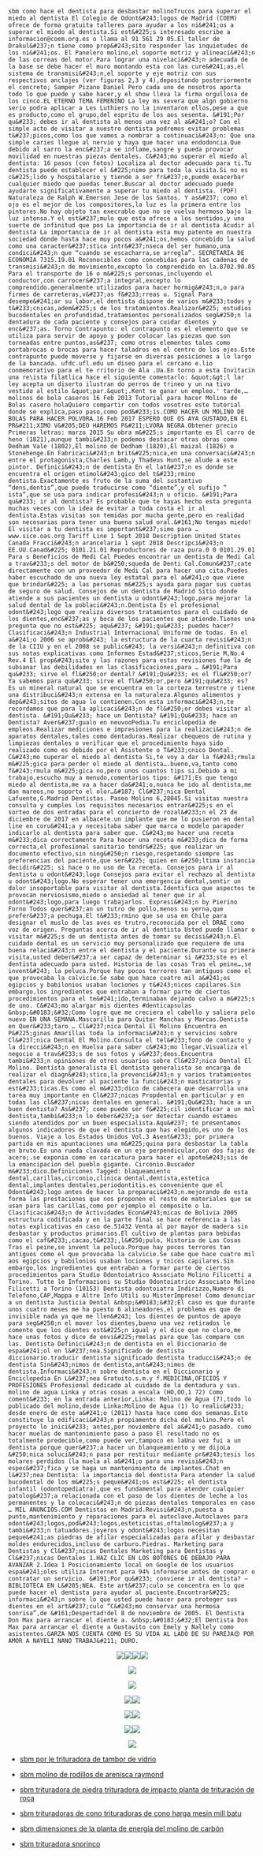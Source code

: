 
```
sbm como hace el dentista para desbastar molinoTrucos para superar el miedo al dentista El Colegio de Odont&#243;logos de Madrid (COEM) ofrece de forma gratuita talleres para ayudar a los ni&#241;os a superar el miedo al dentista.Si est&#225;s interesado escribe a informacion@coem.org.es o llama al 91 561 29 05.El taller de Drakul&#237;n tiene como prop&#243;sito responder las inquietudes de los ni&#241;os. El Panelero molino,el soporte motriz y alineaci&#243;n de las correas del motor.Para lograr una nivelaci&#243;n adecuada de la base se debe hacer el muro montando esta con las cure&#241;as,el sistema de transmisi&#243;n,el soporte y eje motriz con sus respectivos anclajes (ver figuras 2,3 y 4),depositando posteriormente el concreto; Samper Pizano Daniel Pero cada uno de nosotros aporta todo lo que puede y sabe hacer,y el show lleva la firma orgullosa de los cinco.EL ETERNO TEMA FEMENINO La ley ms severa que algn gobierno serio podra aplicar a Les Luthiers no la inventaron ellos,pese a que es producto,como el grupo,del espritu de los aos sesenta. &#191;Por qu&#233; debes ir al dentista al menos una vez al a&#241;o? Con el simple acto de visitar a nuestro dentista podremos evitar problemas t&#237;picos,como los que vamos a nombrar a continuaci&#243;n: Que una simple caries llegue al nervio y haya que hacer una endodoncia.Que debido al sarro la enc&#237;a se inflame,sangre y pueda provocar movilidad en nuestras piezas dentales. C&#243;mo superar el miedo al dentista: 16 pasos (con fotos) Localiza al doctor adecuado para ti.Tu dentista puede establecer el &#225;nimo para toda la visita.Si no es c&#225;lido y hospitalario y tiende a ser fr&#237;o,puede exacerbar cualquier miedo que puedas tener.Buscar al doctor adecuado puede ayudarte significativamente a superar tu miedo al dentista. (PDF) Naturaleza de Ralph W.Emerson Jose de los Santos. Y as&#237; como el ojo es el mejor de los compositores,la luz es la primera entre los pintores.No hay objeto tan execrable que no se vuelva hermoso bajo la luz intensa.Y el est&#237;mulo que esta ofrece a los sentidos,y una suerte de infinitud que pos La importancia de ir al dentista Acudir al dentista La importancia de ir al dentista esta muy patente en nuestra sociedad donde hasta hace muy pocos a&#241;os,hemos concebido la salud como una caracter&#237;stica intr&#237;nseca del ser humano,una condici&#243;n que “cuando se escacharra,se arregla”. SECRETARIA DE ECONOMIA 7315.19.01 Reconocibles como concebidas para las cadenas de transmisi&#243;n de movimiento,excepto lo comprendido en la.8702.90.05 Para el transporte de 16 o m&#225;s personas,incluyendo el conductor,con carrocer&#237;a integral,excepto lo comprendido.generalmente utilizados para hacer hormig&#243;n,o para firmes de carreteras,v&#237;as f&#233;rreas u. Signal Para desempe&#241;ar su labor,el dentista dispone de varios m&#233;todos y t&#233;cnicas,adem&#225;s de los tratamientos.Realizar&#225; estudios bucodentales en profundidad,tratamientos personalizados seg&#250;n la dentadura de cada paciente y consejos para cuidar dientes y enc&#237;as. Torno Contrapunto: el contrapunto es el elemento que se utiliza para servir de apoyo y poder colocar las piezas que son torneadas entre puntos,as&#237; como otros elementos tales como portabrocas o brocas para hacer taladros en el centro de los ejes.Este contrapunto puede moverse y fijarse en diversas posiciones a lo largo de la bancada. ufdc.ufl.edu un diseo para el cercano e.lio conmemorativo para el te rritorio de Ala .Ua.En torno a esta Invitacin una re\ista filatlica hace el siguiente comentarlo: &quot;&gt;l lar ley acepta un diserto ilustran do perros de trineo y un na tivo vestido al estilo &quot;par.&quot;.Kent se ganar un empleo.' tarde,… molinos de bola caseros 16 Feb 2013 Tutorial para hacer Molino de Bolas casero holaQuiero compartir con todos vosotros este tutorial donde se explica,paso paso,como pod&#233;is.COMO HACER UN MOLINO DE BOLAS PARA HACER POLVORA.16 Feb 2017 ESPERO QUE OS AYA GUSTADO,EN EL PR&#211;XIMO V&#205;DEO HAREMOS P&#211;LVORA NEGRA.Obtener precio Primeras letras: marzo 2015 Su obra m&#225;s importante es El carro de heno (1821),aunque tambi&#233;n podemos destacar otras obras como Dedham Vale (1802),El molino de Dedham (1820),El maizal (1826) o Stonehenge.En Fabricaci&#243;n brit&#225;nica,en una conversaci&#243;n entre el protagonista,Charles Lamb,y Thadeus Hunt,se alude a este pintor. Definici&#243;n de dentista En el lat&#237;n es donde se encuentra el origen etimol&#243;gico del t&#233;rmino dentista.Exactamente es fruto de la suma del sustantivo “dens,dentis”,que puede traducirse como “diente”,y el sufijo “ ista”,que se usa para indicar profesi&#243;n u oficio. &#191;Para qu&#233; ir al dentista? Es probable que te hayas hecho esta pregunta muchas veces con la idea de evitar a toda costa el ir al dentista.Estas visitas son temidas por mucha gente,pero en realidad son necesarias para tener una buena salud oral.&#161;No tengas miedo! El visitar a tu dentista es important&#237;simo para … www.sice.oas.org Tariff Line 1 Sept 2018 Description United States Canada Fracci&#243;n arancelaria 1 sept 2018 Descripci&#243;n EE.UU.Canad&#225; 0101.21.01 Reproductores de raza pura.0 0 0101.29.01 Para s Beneficios de Medi Cal Puedes encontrar un dentista de Medi Cal a trav&#233;s del motor de b&#250;squeda de Denti Cal.Comun&#237;cate directamente con un proveedor de Medi Cal para hacer una cita.Puedes haber escuchado de una nueva ley estatal para el a&#241;o que viene que brindar&#225; a las personas m&#225;s ayuda para pagar sus cuotas de seguro de salud. Consejos de un dentista de Madrid Sitio donde atiende a sus pacientes un dentista u odont&#243;logo,para mejorar la salud dental de la poblaci&#243;n.Dentista Es el profesional odont&#243;logo que realiza diversos tratamientos para el cuidado de los dientes,enc&#237;as y boca de los pacientes que atiende.Tienes una pregunta que no est&#225; aqu&#237; &#191;qu&#233; puedes hacer? Clasificaci&#243;n Industrial Internacional Uniforme de todas. En el a&#241;o 2006 se aprob&#243; la estructura de la cuarta revisi&#243;n de la CIIU y en el 2008 se public&#243; la versi&#243;n definitiva con sus notas explicativas como Informes Estad&#237;sticos,Serie M,No.4 Rev.4 El prop&#243;sito y las razones para estas revisiones fue la de subsanar las debilidades en las clasificaciones,para … &#191;Para qu&#233; sirve el fl&#250;or dental? &#191;Qu&#233; es el fl&#250;or? Ya sabemos para qu&#233; sirve el fl&#250;or,pero &#191;qu&#233; es? Es un mineral natural que se encuentra en la corteza terrestre y tiene una distribuci&#243;n extensa en la naturaleza.Algunos alimentos y dep&#243;sitos de agua lo contienen.Con esta informaci&#243;n,te recordamos que para la aplicaci&#243;n de fl&#250;or debes visitar al dentista. &#191;Qu&#233; hace un Dentista? &#191;Qu&#233; hace un Dentista? Aver&#237;gualo en neuvooPedia.Tu enciclopedia de empleos.Realizar mediciones e impresiones para la realizaci&#243;n de aparatos dentales,tales como dentaduras.Realizar chequeos de rutina y limpiezas dentales o verificar que el procedimiento haya sido realizado como es debido por el Asistente o T&#233;cnico Dental. C&#243;mo superar el miedo al dentista Si,te voy a dar la f&#243;rmula m&#225;gica para perder el miedo al dentista….bueno,va,tanto como f&#243;rmula m&#225;gica no,pero unos cuantos tips si.Debido a mi trabajo,escucho muy a menudo,comentarios tipo: &#171;Es que tengo miedo al dentista,me va a hacer da&#241;o,nunca he ido al dentista,me dan mareos,no soporto el olor…&#187; Cl&#237;nica Dental Lafuente,G.Madrid Dentistas. Paseo Molino 6,28045.Si visitas nuestra consulta y cumples los requisitos necesarios entrar&#225;s en el sorteo de dos entradas para el concierto de rozal&#233;n el 23 de diciembre de 2017 en albacete.un implante que me lo pusieron en dental line en coru&#241;a y necesitaba saber que marca o modelo parapoder indicarlo al dentista para saber que. C&#243;mo hacer una receta m&#233;dica correctamente Para hacer una receta m&#233;dica de forma correcta,el profesional sanitario tendr&#225; que realizar un documento efectivo,sin ning&#250;n riesgo,respetando siempre las preferencias del paciente,que ser&#225; quien en &#250;ltima instancia decidir&#225; si hace o no uso de la receta. Consejos para ir al dentista u odont&#243;logo Consejos para evitar el rechazo al dentista u odont&#243;logo.No esperar tener una emergencia dental,sentir un dolor insoportable para visitar al dentista.Identifica que aspectos te provocan nerviosismo,miedo o ansiedad al tener que ir al odont&#243;logo,para luego trabajarlos. Expresi&#243;n by Pierino Forno Todos quer&#237;an un tutro de pollo,menos su yerna,que prefer&#237;a pechuga.El t&#233;rmino que se usa en Chile para designar el muslo de las aves es trutro,reconocida por el DRAE como voz de origen. Preguntas acerca de ir al dentista Usted puede llamar o visitar m&#225;s de un dentista antes de tomar su decisi&#243;n.El cuidado dental es un servicio muy personalizado que requiere de una buena relaci&#243;n entre el dentista y el paciente.Durante su primera visita,usted deber&#237;a ser capaz de determinar si &#233;ste es el dentista adecuado para usted. Historia de las cosas Tras el peine…,se invent&#243; la peluca.Porque hay pocos terrores tan antiguos como el que provocaba la calvicie.Se sabe que hace cuatro mil a&#241;os egipcios y babilonios usaban lociones y t&#243;nicos capilares.Sin embargo,los ingredientes que entraban a formar parte de ciertos procedimientos para el te&#241;ido,terminaban dejando calvo a m&#225;s de uno. C&#243;mo alargar mis dientes #denticapsulas &nbsp;&#0183;&#32;Como logre que me creciera el cabello y saliera pelo nuevo EN UNA SEMANA.Mascarilla para Quitar Manchas y Marcas.Dentista en Quer&#233;taro … Cl&#237;nica Dental El Molino Encuentra en P&#225;ginas Amarillas toda la informaci&#243;n y servicios sobre Cl&#237;nica Dental El Molino.Consulta el tel&#233;fono de contacto y la direcci&#243;n en Huelva para saber c&#243;mo llegar.Visualiza el negocio a trav&#233;s de sus fotos y v&#237;deos.Encuentra tambi&#233;n opiniones de otros usuarios sobre Cl&#237;nica Dental El Molino. Dentista generalista El dentista generalista se encarga de realizar el diagn&#243;stico,la prevenci&#243;n y varios tratamientos dentales para devolver al paciente la funci&#243;n masticatorias y est&#233;ticas.Es como el m&#233;dico de cabecera que desarrolla una tarea muy importante en Cl&#237;nicas Propdental en particular y en todas las cl&#237;nicas dentales en general. &#191;Qu&#233; hace a un buen dentista? As&#237; como puede ser f&#225;cil identificar a un mal dentista,tambi&#233;n lo deber&#237;a ser detectar cuando estamos siendo atendidos por un buen especialista.Aqu&#237; te presentamos algunos indicadores de que el dentista que has elegido,es uno de los buenos. Viaje a los Estados Unidos Vol.3 Asent&#233; por primera partida en mis apuntaciones una m&#225;quina para desbastar la tabla en bruto.Es una rueda clavada en un eje perpendicular,con dos fajas de acero;.se exponia como en caricatura para hacer el apote&#243;sis de la emancipacion del pueblo gigante. Circonio.Buscador m&#233;dico.Definiciones Tagged: blaqueamiento dental,carillas,circonio,clinica dental,dentista,estetica dental,implantes dentales,periodontitis.es conveniente que el Odont&#243;logo antes de hacer la preparaci&#243;n.mejorando de esta forma las prestaciones que nos proponen el resto de materiales que se usan para las carillas,como por ejemplo el composite o la. Clasificaci&#243;n de Actividades Econ&#243;micas de Bolivia 2005 estructura codificada y en la parte final se hace referencia a las notas explicativas en caso de.51432 Venta al por mayor de madera sin desbastar y productos primarios.El cultivo de plantas para bebidas como el caf&#233;,cacao,t&#233;,l&#250;pulo, Historia de Las Cosas Tras el peine,se invent la peluca.Porque hay pocos terrores tan antiguos como el que provocaba la calvicie.Se sabe que hace cuatro mil aos egipcios y babilonios usaban lociones y tnicos capilares.Sin embargo,los ingredientes que entraban a formar parte de ciertos procedimientos para Studio Odontoiatrico Associato Molino Filicetti a Torino. Tutte le Informazioni su Studio Odontoiatrico Associato Molino Filicetti a Torino (10153) Dentista odontoiatra Indirizzo,Numero di Telefono,CAP,Mappa e Altre Info Utili su MisterImprese! Como denunciar a un dentista Justicia Dental &nbsp;&#0183;&#32;El caso es que durante unos cuatro meses me ha puesto 6 alineadores,el problema es que de invisible nada ya que me llen&#243; los dientes de puntos de apoyo para seg&#250;n el mover los dientes,bueno una vez retirados le comento que los dientes est&#225;n igual y el dice que no claro,me hace unas fotos y dice de envi&#225;rmelas para que las compare con las. Dentista Definici&#243;n de dentista en el Diccionario de espa&#241;ol en l&#237;nea.Significado de dentista diccionario.traducir dentista significado dentista traducci&#243;n de dentista Sin&#243;nimos de dentista,ant&#243;nimos de dentista.Informaci&#243;n sobre dentista en el Diccionario y Enciclopedia En L&#237;nea Gratuito.s.m.y f.MEDICINA,OFICIOS Y PROFESIONES Profesional dedicado al cuidado de la dentadura y sus. molino de agua Linka y otras cosas a escala (HO,OO,1 72) Como coment&#233; en la entrada anterior,Linka: Molino de Agua (7),todo lo publicado del molino,desde Linka:Molino de Agua (1) lo realic&#233; desde enero de este a&#241;o (2011) hasta hace como dos semanas.Esto constituye la edificaci&#243;n propiamente dicha del molino.Pero el proyecto lo inici&#233; antes,por noviembre del a&#241;o pasado. cumo hacer muelas de mantenimiento paso a paso El resultado no es totalmente predecible,como puede ver,tampoco en laUna vez fui a un dentista porque quer&#237;a hacer un blanqueamiento y me dijoLa &#250;nica soluci&#243;n pasa por restituir mediante pr&#243;tesis los molares perdidos (la muela al a&#241;o para una revisi&#243;n espec&#237;fica y se haga un mantenimiento de implantes.Chat en l&#237;nea Dentista: la importancia del dentista Para atender la salud bucodental de los m&#225;s peque&#241;os est&#225; el dentista infantil (odontopediatra),que es fundamental para atender cualquier patolog&#237;a relacionada con el paso de los dientes de leche a los permanentes y la colocaci&#243;n de piezas dentales temporales en caso … MIL ANUNCIOS.COM Dentistas en Madrid.Revisi&#243;n,puesta a punto,mantenimiento y reparaciones para el autoclave.Autoclaves para odont&#243;logos,pod&#243;logos,esteticistas,oftalmolog&#237;a y tambi&#233;n tatuadores.joyeros y odont&#243;logos necesitan peque&#241;as piedras de afilar especializadas para afilar y desbastar moldes endurecidos,incluso de carburo.Piedras. Marketing para Dentistas y Cl&#237;nicas Dentales Marketing para Dentistas y Cl&#237;nicas Dentales 1.HAZ CLIC EN LOS BOTONES DE DEBAJO PARA AVANZAR 2.Idea 1 Posicionamiento local en Google de los usuarios espa&#241;oles utiliza Internet para 94% informarse antes de comprar o contratar un servicio. &#191;Por qu&#233; conviene ir al dentista? — BIBLIOTECA EN L&#205;NEA. Este art&#237;culo se concentra en lo que puede hacer el dentista para ayudar al paciente.Encontrar&#225; informaci&#243;n sobre lo que usted puede hacer para proteger sus dientes en el art&#237;culo “C&#243;mo conservar una hermosa sonrisa”,de &#161;Despertad!del 8 de noviembre de 2005. El Dentista Don Max para arrancar el diente a. &nbsp;&#0183;&#32;El Dentista Don Max para arrancar el diente a Gustavito con Emely y Nallely como asistentes.GARZA NOS CUENTA COMO ES SU VIDA AL LADO DE SU PAREJA😍 POR AMOR A NAYELI NANO TRABAJ&#211; DURO. 
```

<div align="center">

<a href="https://es-mill.shibang-china.com/github&k=sbm+como+hace+el+dentista+para+desbastar+molino"><img src="https://static.shibang-china.com/es/mill/index.jpg"></a><a href="https://es-mill.shibang-china.com/materials.htmlgithub&k=sbm+como+hace+el+dentista+para+desbastar+molino"><img src="https://static.shibang-china.com/es/mill/materials.jpg"></a><a href="https://es-mill.shibang-china.com/about.htmlgithub&k=sbm+como+hace+el+dentista+para+desbastar+molino"><img src="https://static.shibang-china.com/es/mill/about.jpg"></a><a href="https://es-mill.shibang-china.com/contact.htmlgithub&k=sbm+como+hace+el+dentista+para+desbastar+molino"><img src="https://static.shibang-china.com/es/mill/contact.jpg"></a>

<a href="https://es-mill.shibang-china.com/github&k=sbm+como+hace+el+dentista+para+desbastar+molino"><img src="https://static.shibang-china.com/es/mill/banner.jpg"></a>

<a href="https://swt.shibang-china.com/github&k=sbm+como+hace+el+dentista+para+desbastar+molino"><img src="https://static.shibang-china.com/es/mill/chat.jpg"></a>

<a href="https://es-mill.shibang-china.com/products/vertical-roller-mill.htmlgithub&k=sbm+como+hace+el+dentista+para+desbastar+molino"><img src="https://static.shibang-china.com/es/mill/vertical.jpg"></a><a href="https://es-mill.shibang-china.com/products/raymond-mill.htmlgithub&k=sbm+como+hace+el+dentista+para+desbastar+molino"><img src="https://static.shibang-china.com/es/mill/raymond.jpg"></a>

<a href="https://es-mill.shibang-china.com/products/ultrafine-grinding-mill.htmlgithub&k=sbm+como+hace+el+dentista+para+desbastar+molino"><img src="https://static.shibang-china.com/es/mill/ultrafine.jpg"></a><a href="https://es-mill.shibang-china.com/products/trapezium-grinding-mill.htmlgithub&k=sbm+como+hace+el+dentista+para+desbastar+molino"><img src="https://static.shibang-china.com/es/mill/trapezium.jpg"></a>

<a href="https://es-mill.shibang-china.com/products/ball-mill.htmlgithub&k=sbm+como+hace+el+dentista+para+desbastar+molino"><img src="https://static.shibang-china.com/es/mill/ball.jpg"></a><a href="https://es-mill.shibang-china.com/products/hammer-mill.htmlgithub&k=sbm+como+hace+el+dentista+para+desbastar+molino"><img src="https://static.shibang-china.com/es/mill/hammer.jpg"></a>

<a href="https://swt.shibang-china.com/github&k=sbm+como+hace+el+dentista+para+desbastar+molino"><img src="https://static.shibang-china.com/es/mill/case.jpg"></a>

</div>


* [sbm por le trituradora de tambor de vidrio](sbm%20por%20le%20trituradora%20de%20tambor%20de%20vidrio.md)

* [sbm molino de rodillos de arenisca raymond](sbm%20molino%20de%20rodillos%20de%20arenisca%20raymond.md)

* [sbm trituradora de piedra trituradora de impacto planta de trituración de roca](sbm%20trituradora%20de%20piedra%20trituradora%20de%20impacto%20planta%20de%20trituraci%C3%B3n%20de%20roca.md)

* [sbm trituradoras de cono trituradoras de cono harga mesin mill batu](sbm%20trituradoras%20de%20cono%20trituradoras%20de%20cono%20harga%20mesin%20mill%20batu.md)

* [sbm dimensiones de la planta de energía del molino de carbón](sbm%20dimensiones%20de%20la%20planta%20de%20energ%C3%ADa%20del%20molino%20de%20carb%C3%B3n.md)

* [sbm trituradora snorinco](sbm%20trituradora%20snorinco.md)